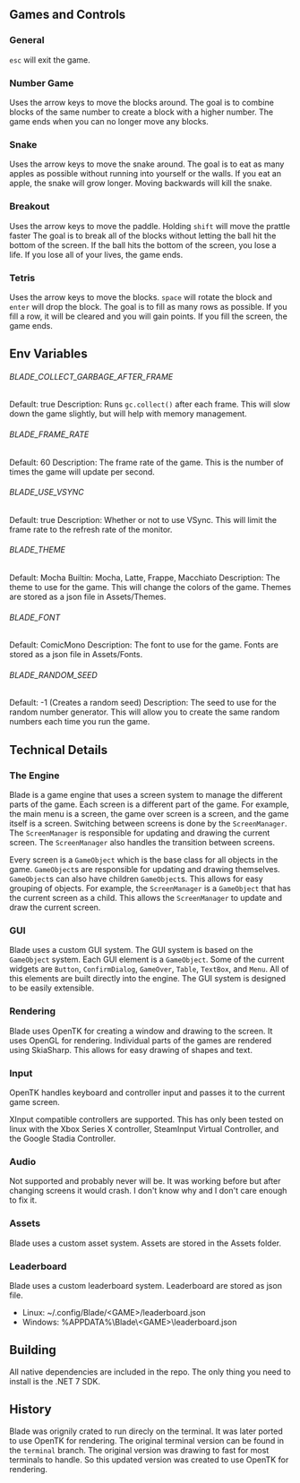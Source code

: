 
## Games and Controls
### General
`esc` will exit the game.

### Number Game
Uses the arrow keys to move the blocks around. The goal is to combine blocks of the same number to create a block with a higher number. The game ends when you can no longer move any blocks.

### Snake
Uses the arrow keys to move the snake around. The goal is to eat as many apples as possible without running into yourself or the walls. If you eat an apple, the snake will grow longer. Moving backwards will kill the snake.

### Breakout
Uses the arrow keys to move the paddle. Holding `shift` will move the prattle faster The goal is to break all of the blocks without letting the ball hit the bottom of the screen. If the ball hits the bottom of the screen, you lose a life. If you lose all of your lives, the game ends.

### Tetris
Uses the arrow keys to move the blocks. `space` will rotate the block and `enter` will drop the block.  The goal is to fill as many rows as possible. If you fill a row, it will be cleared and you will gain points. If you fill the screen, the game ends.

## Env Variables

###### BLADE_COLLECT_GARBAGE_AFTER_FRAME
Default: true
Description: Runs `gc.collect()` after each frame. This will slow down the game slightly, but will help with memory management.

###### BLADE_FRAME_RATE
Default: 60
Description: The frame rate of the game. This is the number of times the game will update per second.

###### BLADE_USE_VSYNC
Default: true
Description: Whether or not to use VSync. This will limit the frame rate to the refresh rate of the monitor.

###### BLADE_THEME
Default: Mocha
Builtin: Mocha, Latte, Frappe, Macchiato
Description: The theme to use for the game. This will change the colors of the game. Themes are stored as a json file in Assets/Themes.

###### BLADE_FONT
Default: ComicMono
Description: The font to use for the game. Fonts are stored as a json file in Assets/Fonts.

###### BLADE_RANDOM_SEED
Default: -1 (Creates a random seed)
Description: The seed to use for the random number generator. This will allow you to create the same random numbers each time you run the game.

## Technical Details

### The Engine
Blade is a game engine that uses a screen system to manage the different parts of the game. Each screen is a different part of the game. For example, the main menu is a screen, the game over screen is a screen, and the game itself is a screen. Switching between screens is done by the `ScreenManager`. The `ScreenManager` is responsible for updating and drawing the current screen. The `ScreenManager` also handles the transition between screens. 

Every screen is a `GameObject` which is the base class for all objects in the game. `GameObject`s are responsible for updating and drawing themselves. `GameObject`s can also have children `GameObject`s. This allows for easy grouping of objects. For example, the `ScreenManager` is a `GameObject` that has the current screen as a child. This allows the `ScreenManager` to update and draw the current screen.

### GUI
Blade uses a custom GUI system. The GUI system is based on the `GameObject` system. Each GUI element is a `GameObject`. Some of the current widgets are `Button`, `ConfirmDialog`, `GameOver`, `Table`, `TextBox`, and `Menu`. All of this elements are built directly into the engine. The GUI system is designed to be easily extensible.

### Rendering
Blade uses OpenTK for creating a window and drawing to the screen. It uses OpenGL for rendering. Individual parts of the games are rendered using SkiaSharp. This allows for easy drawing of shapes and text.

### Input
OpenTK handles keyboard and controller input and passes it to the current game screen.

XInput compatible controllers are supported. This has only been tested on linux with the Xbox Series X controller, SteamInput Virtual Controller, and the Google Stadia Controller.

### Audio
Not supported and probably never will be. It was working before but after changing screens it would crash. I don't know why and I don't care enough to fix it.

### Assets
Blade uses a custom asset system. Assets are stored in the Assets folder.

### Leaderboard
Blade uses a custom leaderboard system. Leaderboard are stored as json file.
- Linux: ~/.config/Blade/\<GAME\>/leaderboard.json
- Windows: %APPDATA%\Blade\\<GAME\>\leaderboard.json

## Building
All native dependencies are included in the repo. The only thing you need to install is the .NET 7 SDK.

## History
Blade was orignily crated to run direcly on the terminal. It was later ported to use OpenTK for rendering. The original terminal version can be found in the `terminal` branch. The original version was drawing to fast for most terminals to handle. So this updated version was created to use OpenTK for rendering.